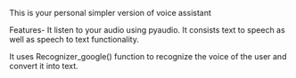This is your personal simpler version of voice assistant

Features- 
It listen to your audio using pyaudio. It consists text to speech as well as speech to text functionality.

It uses Recognizer_google() function to recognize the voice of the user and convert it into text.
